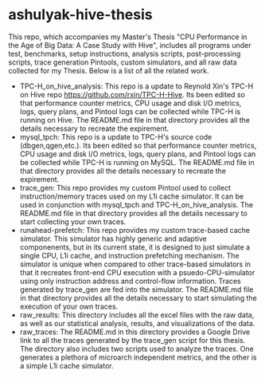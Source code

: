 # ashulyak-hive-thesis

This repo, which accompanies my Master's Thesis "CPU Performance in the Age of Big Data: A Case Study with Hive", includes all programs under test, benchmarks, setup instructions, analysis scripts, post-processing scripts, trace generation Pintools, custom simulators, and all raw data collected for my Thesis. Below is a list of all the related work.

- TPC-H_on_hive_analysis: This repo is a update to Reynold Xin's TPC-H on Hive repo https://github.com/rxin/TPC-H-Hive. Its been edited so that performance counter metrics, CPU usage and disk I/O metrics, logs, query plans, and Pintool logs can be collected while TPC-H is running on Hive. The README.md file in that directory provides all the details necessary to recreate the expirement.
- mysql_tpch: This repo is a update to TPC-H's source code (dbgen,qgen,etc.).  Its been edited so that performance counter metrics, CPU usage and disk I/O metrics, logs, query plans, and Pintool logs can be collected while TPC-H is running on MySQL. The README.md file in that directory provides all the details necessary to recreate the expirement.
- trace_gen: This repo provides my custom Pintool used to collect instruction/memory traces used on my L1i cache simulator. It can be used in conjunction with mysql_tpch and TPC-H_on_hive_analysis. The README.md file in that directory provides all the details necessary to start collecting your own traces.
- runahead-prefetch: This repo provides my custom trace-based cache simulator. This simulator has highly generic and adaptive componenents, but in its current state, it is designed to just simulate a single CPU, L1i cache, and instruction prefetching mechanism. The simulator is unique when compared to other trace-based simulators in that it recreates front-end CPU execution with a psuedo-CPU-simulator using only instruction address and control-flow information. Traces generated by trace_gen are fed into the simulator. The README.md file in that directory provides all the details necessary to start simulating the execution of your own traces.
- raw_results: This directory includes all the excel files with the raw data, as well as our statistical analysis, results, and visualizations of the data.
- raw_traces: The README.md in this directory provides a Google Drive link to all the traces generated by the trace_gen script for this thesis. The directory also includes two scripts used to analyze the traces. One generates a plethora of microarch independent metrics, and the other is a simple L1i cache simulator.
